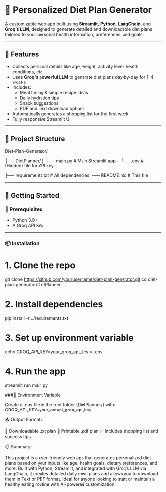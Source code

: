 # 🥗 Personalized Diet Plan Generator

A customizable web app built using **Streamlit**, **Python**, **LangChain**, and **Groq’s LLM**, designed to generate detailed and downloadable diet plans tailored to your personal health information, preferences, and goals.

---

## 🌟 Features

- Collects personal details like age, weight, activity level, health conditions, etc.
- Uses **Groq's powerful LLM** to generate diet plans day-by-day for 1–4 weeks
- Includes:
  - Meal timing & simple recipe ideas
  - Daily hydration tips
  - Snack suggestions
  - PDF and Text download options
- Automatically generates a shopping list for the first week
- Fully responsive Streamlit UI

---
## 📂 Project Structure

Diet-Plan-Generator/
│

├── DietPlanner/
│ ├── main.py # Main Streamlit app
│ └── .env # (Hidden) file for API key
│

├── requirements.txt # All dependencies
└── README.md # This file



---

## 🧪 Getting Started

### 🔧 Prerequisites

- Python 3.9+
- A Groq API Key

---

### 📦 Installation

# 1. Clone the repo
git clone https://github.com/yourusername/diet-plan-generator.git
cd diet-plan-generator/DietPlanner

# 2. Install dependencies
pip install -r ../requirements.txt

# 3. Set up environment variable
echo GROQ_API_KEY=your_groq_api_key > .env

# 4. Run the app
streamlit run main.py


###📝 Environment Variable

Create a .env file in the root folder (DietPlanner/) with:
GROQ_API_KEY=your_actual_groq_api_key

📥 Output Formats:

📝 Downloadable .txt plan
📄 Printable .pdf plan
✅ Includes shopping list and success tips.

📋 Summary:

This project is a user-friendly web app that generates personalized diet plans based on your inputs like age, health goals, dietary preferences, and more. Built with Python, Streamlit, and integrated with Groq’s LLM via LangChain, it creates detailed daily meal plans and allows you to download them in Text or PDF format. Ideal for anyone looking to start or maintain a healthy eating routine with AI-powered customization.
